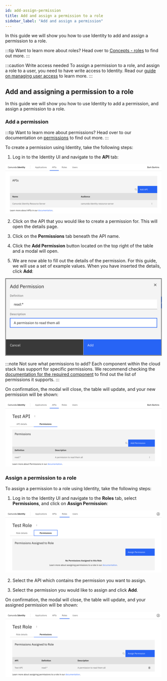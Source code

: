```yaml
---
id: add-assign-permission
title: Add and assign a permission to a role
sidebar_label: "Add and assign a permission"
---
```


In this guide we will show you how to use Identity to add and assign a permission to a role.

:::tip Want to learn more about roles?
Head over to [Concepts - roles](/self-managed/concepts/access-control/roles.md) to find out more.
:::

:::caution Write access needed
To assign a permission to a role, and assign a role to a user, you need to have write access to Identity.
Read our [guide on managing user access](/self-managed/identity/user-guide/authorizations/managing-user-access.md) to learn more.
:::

## Add and assigning a permission to a role

In this guide we will show you how to use Identity to add a permission, and assign a permission to a role.

### Add a permission

:::tip Want to learn more about permissions?
Head over to our documentation on [permissions](/self-managed/concepts/access-control/apis.md) to find out more.
:::

To create a permission using Identity, take the following steps:

1. Log in to the Identity UI and navigate to the **API** tab:

![add-permission-api-tab](../img/add-api-tab.png)

2. Click on the API that you would like to create a permission for. This will open the details page.

3. Click on the **Permissions** tab beneath the API name.

4. Click the **Add Permission** button located on the top right of the table and a modal will open.

5. We are now able to fill out the details of the permission. For this guide, we will use a set of example values. When you have inserted the details, click **Add**:

![add-permission-modal-2](../img/add-permission-modal-2.png)

:::note Not sure what permissions to add?
Each component within the cloud stack has support for specific permissions. We recommend checking the [documentation for the required component](../../../../components/components-overview.md) to find out the list of permissions it supports.
:::

On confirmation, the modal will close, the table will update, and your new permission will be shown:

![add-permission-refreshed-table](../img/add-permission-refreshed-table.png)

### Assign a permission to a role

To assign a permission to a role using Identity, take the following steps:

1. Log in to the Identity UI and navigate to the **Roles** tab, select **Permissions**, and click on **Assign Permission**:

![assign-a-permission-tab](../img/assign-a-permission-tab.png)

2. Select the API which contains the permission you want to assign.

3. Select the permission you would like to assign and click **Add**.

On confirmation, the modal will close, the table will update, and your assigned permission will be shown:

![assign-a-permission-refreshed-table](../img/assign-a-permission-refreshed-table.png)
